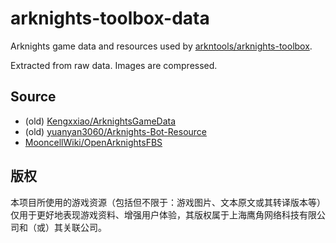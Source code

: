 # arknights-toolbox-data

Arknights game data and resources used by [arkntools/arknights-toolbox](https://github.com/arkntools/arknights-toolbox).

Extracted from raw data. Images are compressed.

## Source

- (old) [Kengxxiao/ArknightsGameData](https://github.com/Kengxxiao/ArknightsGameData)
- (old) [yuanyan3060/Arknights-Bot-Resource](https://github.com/yuanyan3060/Arknights-Bot-Resource)
- [MooncellWiki/OpenArknightsFBS](https://github.com/MooncellWiki/OpenArknightsFBS)

## 版权

本项目所使用的游戏资源（包括但不限于：游戏图片、文本原文或其转译版本等）仅用于更好地表现游戏资料、增强用户体验，其版权属于上海鹰角网络科技有限公司和（或）其关联公司。
